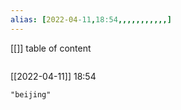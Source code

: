```yaml
---
alias: [2022-04-11,18:54,,,,,,,,,,,]
---
```

[[]]
table of content
```toc
```

[[2022-04-11]] 18:54

```query
"beijing"
```